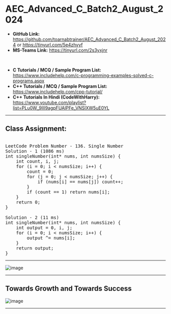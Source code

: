 # AEC_Advanced_C_Batch2_August_2024

* **GitHub Link:** https://github.com/toarnabtrainer/AEC_Advanced_C_Batch2_August_2024 or https://tinyurl.com/5e4zhvyf
* **MS-Teams Link:** https://tinyurl.com/2s3yxjnr

<br>

* **C Tutorials / MCQ / Sample Program List:** https://www.includehelp.com/c-programming-examples-solved-c-programs.aspx
* **C++ Tutorials / MCQ / Sample Program List:** https://www.includehelp.com/cpp-tutorial/
* **C++ Tutorials In Hindi (CodeWithHarry):** https://www.youtube.com/playlist?list=PLu0W_9lII9agpFUAlPFe_VNSlXW5uE0YL

<hr>

## Class Assignment:

<pre>
  
LeetCode Problem Number - 136. Single Number
Solution - 1 (1086 ms)
int singleNumber(int* nums, int numsSize) {
    int count, i, j;
    for (i = 0; i < numsSize; i++) {
        count = 0;
        for (j = 0; j < numsSize; j++) {
            if (nums[i] == nums[j]) count++;
        }
        if (count == 1) return nums[i];
    }
    return 0;
}

Solution - 2 (11 ms)
int singleNumber(int* nums, int numsSize) {
    int output = 0, i, j;
    for (i = 0; i < numsSize; i++) {
        output ^= nums[i];
    }
    return output;
}
</pre>

<hr>

![image](https://github.com/user-attachments/assets/ba006c60-e0b3-44b4-ae4b-f2e63f0a5881)

<hr>

## Towards Growth and Towards Success

![image](https://github.com/user-attachments/assets/078e5be0-8bfb-457b-8864-4c9fc4fcedf9)


<hr>
